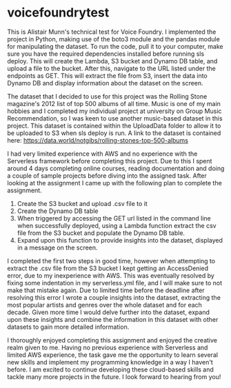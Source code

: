 # voicefoundrytest
  
This is Alistair Munn's technical test for Voice Foundry. I implemented the project in Python, making use of the boto3 module and the pandas module for manipulating the dataset. To run the code, pull it to your computer, make sure you have the required dependencies installed before running sls deploy. This will create the Lambda, S3 bucket and Dynamo DB table, and upload a file to the bucket. After this, navigate to the URL listed under the endpoints as GET. This will extract the file from S3, insert the data into Dynamo DB and display information about the dataset on the screen.
  
The dataset that I decided to use for this project was the Rolling Stone magazine's 2012 list of top 500 albums of all time. Music is one of my main hobbies and I completed my individual project at university on Group Music Recommendation, so I was keen to use another music-based dataset in this project. This dataset is contained within the UploadData folder to allow it to be uploaded to S3 when sls deploy is run. A link to the dataset is contained here: https://data.world/notgibs/rolling-stones-top-500-albums
  
I had very limited experience with AWS and no experience with the Serverless framework before completing this project. Due to this I spent around 4 days completing online courses, reading documentation and doing a couple of sample projects before diving into the assigned task. After looking at the assignment I came up with the following plan to complete the assignment.
  
1. Create the S3 bucket and upload .csv file to it
2. Create the Dynamo DB table
3. When triggered by accessing the GET url listed in the command line when successfully deployed, using a Lambda function extract the csv file from the S3 bucket and populate the Dynamo DB table.
4. Expand upon this function to provide insights into the dataset, displayed in a message on the screen.
  
I completed the first two steps in good time, however when attempting to extract the .csv file from the S3 bucket I kept getting an AccessDenied error, due to my inexperience with AWS. This was eventually resolved by fixing some indentation in my serverless.yml file, and I will make sure to not make that mistake again. Due to limited time before the deadline after resolving this error I wrote a couple insights into the dataset, extracting the most popular artists and genres over the whole dataset and for each decade. Given more time I would delve further into the dataset, expand upon these insights and combine the information in this dataset with other datasets to gain more detailed information. 
  
I thoroughly enjoyed completing this assignment and enjoyed the creative realm given to me. Having no previous experience with Serverless and limited AWS experience, the task gave me the opportunity to learn several new skills and implement my programming knowledge in a way I haven't before. I am excited to continue developing these cloud-based skills and tackle many more projects in the future. I look forward to hearing from you!
  
